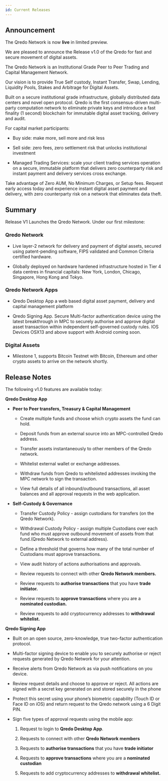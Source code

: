 ```yaml
---
id: Current Releases
---
```

Announcement
------------

The Qredo Network is now **live** in limited preview. 

We are pleased to announce the Release v1.0 of the Qredo for fast and secure movement of digital assets.

The Qredo Network is an Institutional Grade Peer to Peer Trading and Capital Management Network.

Our vision is to provide True Self custody, Instant Transfer, Swap, Lending, Liquidity Pools, Stakes and Arbitrage for Digital Assets.

Built on a secure institutional grade infrastructure, globally distributed data centers and novel open protocol. Qredo is the first consensus-driven multi-party computation network to eliminate private keys and introduce a fast finality (1 second) blockchain for immutable digital asset tracking, delivery and audit.

For capital market participants:

*   Buy side: make more, sell more and risk less
    
*   Sell side: zero fees, zero settlement risk that unlocks institutional investment
    
*   Managed Trading Services: scale your client trading services operation on a secure, immutable platform that delivers zero counterparty risk and instant payment and delivery services cross exchange.
    

Take advantage of Zero AUM, No Minimum Charges, or Setup fees. Request early access today and experience instant digital asset payment and delivery, with zero counterparty risk on a network that eliminates data theft.

Summary
-------

Release V1 Launches the Qredo Network. Under our first milestone:

### Qredo Network 

*   Live layer-2 network for delivery and payment of digital assets, secured using patent-pending software, FIPS validated and Common Criteria certified hardware.
    
*   Globally deployed on hardware hardened infrastructure hosted in Tier 4 data centres in financial capitals: New York, London, Chicago, Singapore, Hong Kong and Tokyo.
    

### Qredo Network Apps

*   Qredo Desktop App a web based digital asset payment, delivery and capital management platform
    
*   Qredo Signing App. Secure Multi-factor authentication device using the latest breakthrough in MPC to securely authorise and approve digital asset transaction within independent self-governed custody rules. IOS Devices OSX13 and above support with Android coming soon.
    

### **Digital Assets**

*   Milestone 1, supports Bitcoin Testnet with Bitcoin, Ethereum and other crypto assets to arrive on the network shortly. 
    

Release Notes
-------------

The following v1.0 features are available today:

**Qredo Desktop App**

*   **Peer to Peer transfers, Treasury & Capital Management**
    
    *   Create multiple funds and choose which crypto assets the fund can hold.
        
    *   Deposit funds from an external source into an MPC-controlled Qredo address.
        
    *   Transfer assets instantaneously to other members of the Qredo network.
        
    *   Whitelist external wallet or exchange addresses.
        
    *   Withdraw funds from Qredo to whitelisted addresses invoking the MPC network to sign the transaction.
        
    *   View full details of all inbound/outbound transactions, all asset balances and all approval requests in the web application.
        
*   **Self-Custody & Governance**
    
    *   Transfer Custody Policy - assign custodians for transfers (on the Qredo Network).
        
    *   Withdrawal Custody Policy - assign multiple Custodians over each fund who must approve outbound movement of assets from that fund.(Qredo Network to external address).
        
    *   Define a threshold that governs how many of the total number of Custodians must approve transactions.
        
    *   View audit history of actions authorisations and approvals.
        
    *   Review requests to connect with other **Qredo Network members.**
        
    *   Review requests to **authorise transactions** that you have **trade initiator.**
        
    *   Review requests to **approve transactions** where you are a **nominated custodian.**
        
    *   Review requests to add cryptocurrency addresses to **withdrawal whitelist.**
        

**Qredo Signing App**

*   Built on an open source, zero-knowledge, true two-factor authentication protocol.
    
*   Multi-factor signing device to enable you to securely authorise or reject requests generated by Qredo Network for your attention.
    
*   Receive alerts from Qredo Network as via push notifications on you device.
    
*   Review request details and choose to approve or reject. All actions are signed with a secret key generated on and stored securely in the phone
    
*   Protect this secret using your phone’s biometric capability (Touch ID or Face ID on iOS) and return request to the Qredo network using a 6 Digit PIN.
    
*   Sign five types of approval requests using the mobile app:
    
    1.  Request to login to **Qredo Desktop App**.
        
    2.  Requests to connect with other **Qredo Network members**
        
    3.  Requests to **authorise transactions** that you have **trade initiator**
        
    4.  Requests to **approve transactions** where you are a **nominated custodian**
        
    5.  Requests to add cryptocurrency addresses to **withdrawal whitelist.**

